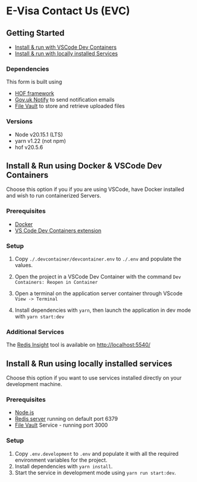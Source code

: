 # E-Visa Contact Us (EVC)

## Getting Started

- [Install & run with VSCode Dev Containers](#install--run-using-docker--vscode-dev-containers)
- [Install & run with locally installed Services](#install--run-using-locally-installed-services)

### Dependencies

This form is built using
- [HOF framework](https://github.com/UKHomeOfficeForms/hof)
- [Gov.uk Notify](https://www.notifications.service.gov.uk) to send notification emails
- [File Vault](https://github.com/UKHomeOffice/file-vault) to store and retrieve uploaded files

### Versions

- Node v20.15.1 (LTS)
- yarn v1.22 (not npm)
- hof v20.5.6



## Install & Run using Docker & VSCode Dev Containers

Choose this option if you if you are using VSCode, have Docker installed and wish to run containerized Servers.

### Prerequisites
   - [Docker](https://www.docker.com)
   - [VS Code Dev Containers extension](https://marketplace.visualstudio.com/items?itemName=ms-vscode-remote.remote-containers) 

### Setup

1. Copy `./.devcontainer/devcontainer.env` to `./.env` and populate the values.

2. Open the project in a VSCode Dev Container with the command `Dev Containers: Reopen in Container`

3. Open a terminal on the application server container through VScode `View -> Terminal`

4. Install dependencies with `yarn`, then launch the application in dev mode with `yarn start:dev`

### Additional Services

The [Redis Insight](https://redis.io/insight/) tool is available on [http://localhost:5540/](http://localhost:5540/)


## Install & Run using locally installed services

Choose this option if you want to use services installed directly on your development machine.

### Prerequisites

- [Node.js](https://nodejs.org/en/)
- [Redis server](http://redis.io/download) running on default port 6379
- [File Vault](https://github.com/UKHomeOffice/file-vault) Service - running port 3000

### Setup

1. Copy `.env.development` to `.env` and populate it with all the required environment variables for the project.
2. Install dependencies with `yarn install`.
3. Start the service in development mode using `yarn run start:dev`.
